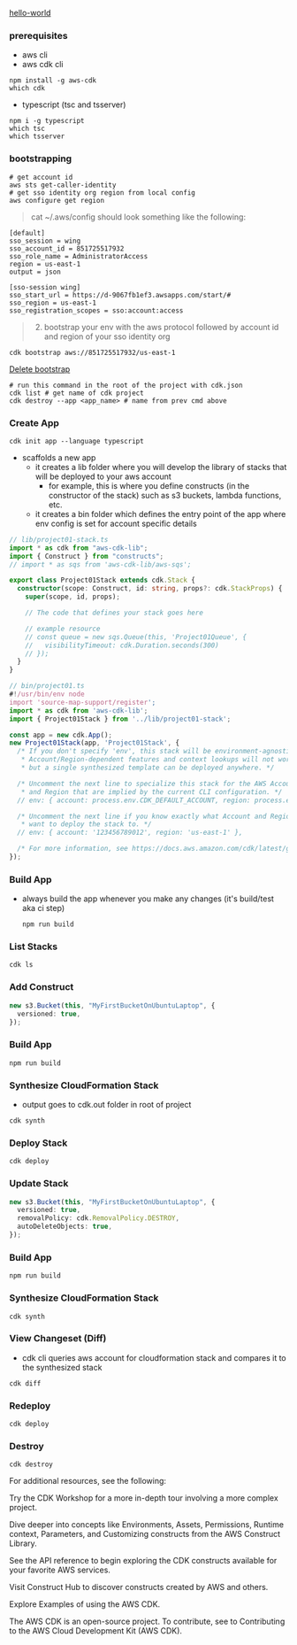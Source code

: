 [hello-world](https://docs.aws.amazon.com/cdk/v2/guide/hello_world.html)

### prerequisites

- aws cli
- aws cdk cli

```shell
npm install -g aws-cdk
which cdk
```

- typescript (tsc and tsserver)

```shell
npm i -g typescript
which tsc
which tsserver
```

### bootstrapping

```shell
# get account id
aws sts get-caller-identity
# get sso identity org region from local config
aws configure get region
```

> cat ~/.aws/config should look something like the following:

```shell
[default]
sso_session = wing
sso_account_id = 851725517932
sso_role_name = AdministratorAccess
region = us-east-1
output = json

[sso-session wing]
sso_start_url = https://d-9067fb1ef3.awsapps.com/start/#
sso_region = us-east-1
sso_registration_scopes = sso:account:access
```

> 2. bootstrap your env with the aws protocol followed by account id and region of your sso identity org

```shell
cdk bootstrap aws://851725517932/us-east-1
```

[ Delete bootstrap](https://chat.openai.com/c/38e3c864-248a-445a-867a-5c9497ebd54b)

```shell
# run this command in the root of the project with cdk.json
cdk list # get name of cdk project
cdk destroy --app <app_name> # name from prev cmd above
```

### Create App

```shell
cdk init app --language typescript
```

- scaffolds a new app
  - it creates a lib folder where you will develop the library of stacks that will be deployed to your aws account
    - for example, this is where you define constructs (in the constructor of the stack) such as s3 buckets, lambda functions, etc.
  - it creates a bin folder which defines the entry point of the app where env config is set for account specific details

```typescript
// lib/project01-stack.ts
import * as cdk from "aws-cdk-lib";
import { Construct } from "constructs";
// import * as sqs from 'aws-cdk-lib/aws-sqs';

export class Project01Stack extends cdk.Stack {
  constructor(scope: Construct, id: string, props?: cdk.StackProps) {
    super(scope, id, props);

    // The code that defines your stack goes here

    // example resource
    // const queue = new sqs.Queue(this, 'Project01Queue', {
    //   visibilityTimeout: cdk.Duration.seconds(300)
    // });
  }
}
```

```typescript
// bin/project01.ts
#!/usr/bin/env node
import 'source-map-support/register';
import * as cdk from 'aws-cdk-lib';
import { Project01Stack } from '../lib/project01-stack';

const app = new cdk.App();
new Project01Stack(app, 'Project01Stack', {
  /* If you don't specify 'env', this stack will be environment-agnostic.
   * Account/Region-dependent features and context lookups will not work,
   * but a single synthesized template can be deployed anywhere. */

  /* Uncomment the next line to specialize this stack for the AWS Account
   * and Region that are implied by the current CLI configuration. */
  // env: { account: process.env.CDK_DEFAULT_ACCOUNT, region: process.env.CDK_DEFAULT_REGION },

  /* Uncomment the next line if you know exactly what Account and Region you
   * want to deploy the stack to. */
  // env: { account: '123456789012', region: 'us-east-1' },

  /* For more information, see https://docs.aws.amazon.com/cdk/latest/guide/environments.html */
});
```

### Build App

- always build the app whenever you make any changes (it's build/test aka ci step)

  ```shell
  npm run build
  ```

### List Stacks

```shell
cdk ls
```

### Add Construct

```typescript
new s3.Bucket(this, "MyFirstBucketOnUbuntuLaptop", {
  versioned: true,
});
```

### Build App

```shell
npm run build
```

### Synthesize CloudFormation Stack

- output goes to cdk.out folder in root of project

```shell
cdk synth
```

### Deploy Stack

```shell
cdk deploy
```

### Update Stack

```typescript
new s3.Bucket(this, "MyFirstBucketOnUbuntuLaptop", {
  versioned: true,
  removalPolicy: cdk.RemovalPolicy.DESTROY,
  autoDeleteObjects: true,
});
```

### Build App

```shell
npm run build
```

### Synthesize CloudFormation Stack

```shell
cdk synth
```

### View Changeset (Diff)

- cdk cli queries aws account for cloudformation stack and compares it to the synthesized stack

```shell
cdk diff
```

### Redeploy

```shell
cdk deploy
```

### Destroy

```shell
cdk destroy
```

For additional resources, see the following:

Try the CDK Workshop for a more in-depth tour involving a more complex project.

Dive deeper into concepts like Environments, Assets, Permissions, Runtime context, Parameters, and Customizing constructs from the AWS Construct Library.

See the API reference to begin exploring the CDK constructs available for your favorite AWS services.

Visit Construct Hub to discover constructs created by AWS and others.

Explore Examples of using the AWS CDK.

The AWS CDK is an open-source project. To contribute, see to Contributing to the AWS Cloud Development Kit (AWS CDK).
